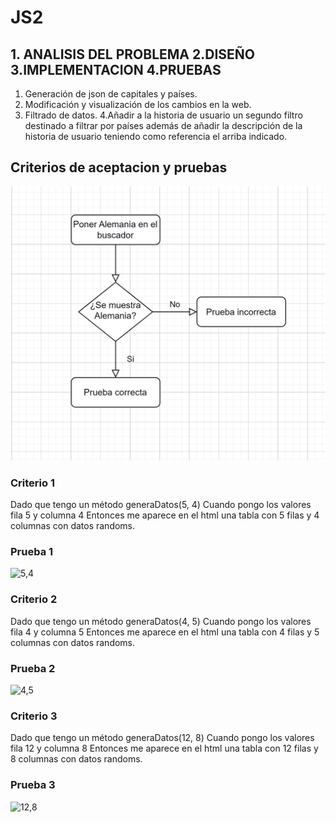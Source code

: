 # JS2

## 1. ANALISIS DEL PROBLEMA  2.DISEÑO 3.IMPLEMENTACION 4.PRUEBAS
1. Generación de json de capitales y países.
2. Modificación y visualización de los cambios en la web.
3. Filtrado de datos.
4.Añadir a la historia de usuario un segundo filtro destinado a filtrar por países además de añadir la descripción de la historia de usuario teniendo como referencia el arriba indicado.

## Criterios de aceptacion y pruebas
![5,4](imagenes/uml.png)

### Criterio 1

Dado que tengo un método generaDatos(5, 4)
Cuando pongo los valores fila 5 y columna 4
Entonces me aparece en el html una tabla con 5 filas y 4 columnas con datos randoms.

### Prueba 1

![5,4](imagenes/5%2C4.gif)

### Criterio 2

Dado que tengo un método generaDatos(4, 5)
Cuando pongo los valores fila 4 y columna 5
Entonces me aparece en el html una tabla con 4 filas y 5 columnas con datos randoms.

### Prueba 2

![4,5](imagenes/4%2C5.gif)

### Criterio 3

Dado que tengo un método generaDatos(12, 8)
Cuando pongo los valores fila 12 y columna 8
Entonces me aparece en el html una tabla con 12 filas y 8 columnas con datos randoms.

### Prueba 3

![12,8](imagenes/12%2C8.gif)
